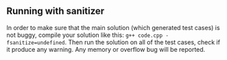## Running with sanitizer
In order to make sure that the main solution (which generated test cases) is not buggy, compile your solution like this: `g++ code.cpp -fsanitize=undefined`.
Then run the solution on all of the test cases, check if it produce any warning. Any memory or overflow bug will be reported.
